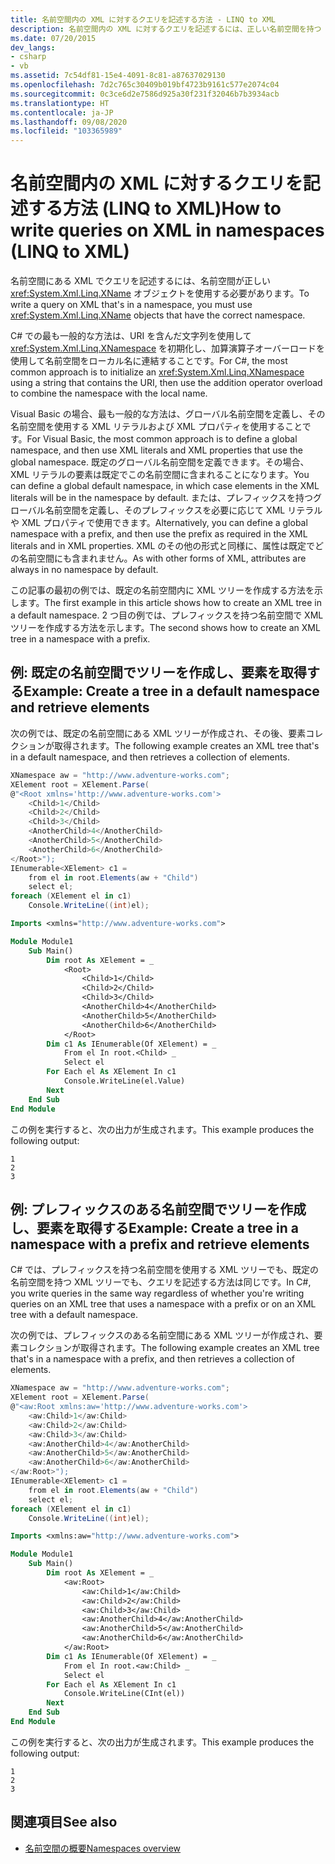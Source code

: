 ```yaml
---
title: 名前空間内の XML に対するクエリを記述する方法 - LINQ to XML
description: 名前空間内の XML に対するクエリを記述するには、正しい名前空間を持つ XName オブジェクトを使用します。 これを C# と Visual Basic で行う方法と、クエリを作成する方法について説明します。
ms.date: 07/20/2015
dev_langs:
- csharp
- vb
ms.assetid: 7c54df81-15e4-4091-8c81-a87637029130
ms.openlocfilehash: 7d2c765c30409b019bf4723b9161c577e2074c04
ms.sourcegitcommit: 0c3ce6d2e7586d925a30f231f32046b7b3934acb
ms.translationtype: HT
ms.contentlocale: ja-JP
ms.lasthandoff: 09/08/2020
ms.locfileid: "103365989"
---
```

# <a name="how-to-write-queries-on-xml-in-namespaces-linq-to-xml"></a><span data-ttu-id="5a2a5-104">名前空間内の XML に対するクエリを記述する方法 (LINQ to XML)</span><span class="sxs-lookup"><span data-stu-id="5a2a5-104">How to write queries on XML in namespaces (LINQ to XML)</span></span>

<span data-ttu-id="5a2a5-105">名前空間にある XML でクエリを記述するには、名前空間が正しい <xref:System.Xml.Linq.XName> オブジェクトを使用する必要があります。</span><span class="sxs-lookup"><span data-stu-id="5a2a5-105">To write a query on XML that's in a namespace, you must use <xref:System.Xml.Linq.XName> objects that have the correct namespace.</span></span>

<span data-ttu-id="5a2a5-106">C# での最も一般的な方法は、URI を含んだ文字列を使用して <xref:System.Xml.Linq.XNamespace> を初期化し、加算演算子オーバーロードを使用して名前空間をローカル名に連結することです。</span><span class="sxs-lookup"><span data-stu-id="5a2a5-106">For C#, the most common approach is to initialize an <xref:System.Xml.Linq.XNamespace> using a string that contains the URI, then use the addition operator overload to combine the namespace with the local name.</span></span>

<span data-ttu-id="5a2a5-107">Visual Basic の場合、最も一般的な方法は、グローバル名前空間を定義し、その名前空間を使用する XML リテラルおよび XML プロパティを使用することです。</span><span class="sxs-lookup"><span data-stu-id="5a2a5-107">For Visual Basic, the most common approach is to define a global namespace, and then use XML literals and XML properties that use the global namespace.</span></span> <span data-ttu-id="5a2a5-108">既定のグローバル名前空間を定義できます。その場合、XML リテラルの要素は既定でこの名前空間に含まれることになります。</span><span class="sxs-lookup"><span data-stu-id="5a2a5-108">You can define a global default namespace, in which case elements in the XML literals will be in the namespace by default.</span></span> <span data-ttu-id="5a2a5-109">または、プレフィックスを持つグローバル名前空間を定義し、そのプレフィックスを必要に応じて XML リテラルや XML プロパティで使用できます。</span><span class="sxs-lookup"><span data-stu-id="5a2a5-109">Alternatively, you can define a global namespace with a prefix, and then use the prefix as required in the XML literals and in XML properties.</span></span> <span data-ttu-id="5a2a5-110">XML のその他の形式と同様に、属性は既定でどの名前空間にも含まれません。</span><span class="sxs-lookup"><span data-stu-id="5a2a5-110">As with other forms of XML, attributes are always in no namespace by default.</span></span>

<span data-ttu-id="5a2a5-111">この記事の最初の例では、既定の名前空間内に XML ツリーを作成する方法を示します。</span><span class="sxs-lookup"><span data-stu-id="5a2a5-111">The first example in this article shows how to create an XML tree in a default namespace.</span></span> <span data-ttu-id="5a2a5-112">2 つ目の例では、プレフィックスを持つ名前空間で XML ツリーを作成する方法を示します。</span><span class="sxs-lookup"><span data-stu-id="5a2a5-112">The second shows how to create an XML tree in a namespace with a prefix.</span></span>

## <a name="example-create-a-tree-in-a-default-namespace-and-retrieve-elements"></a><span data-ttu-id="5a2a5-113">例: 既定の名前空間でツリーを作成し、要素を取得する</span><span class="sxs-lookup"><span data-stu-id="5a2a5-113">Example: Create a tree in a default namespace and retrieve elements</span></span>

<span data-ttu-id="5a2a5-114">次の例では、既定の名前空間にある XML ツリーが作成され、その後、要素コレクションが取得されます。</span><span class="sxs-lookup"><span data-stu-id="5a2a5-114">The following example creates an XML tree that's in a default namespace, and then retrieves a collection of elements.</span></span>

```csharp
XNamespace aw = "http://www.adventure-works.com";
XElement root = XElement.Parse(
@"<Root xmlns='http://www.adventure-works.com'>
    <Child>1</Child>
    <Child>2</Child>
    <Child>3</Child>
    <AnotherChild>4</AnotherChild>
    <AnotherChild>5</AnotherChild>
    <AnotherChild>6</AnotherChild>
</Root>");
IEnumerable<XElement> c1 =
    from el in root.Elements(aw + "Child")
    select el;
foreach (XElement el in c1)
    Console.WriteLine((int)el);
```

```vb
Imports <xmlns="http://www.adventure-works.com">

Module Module1
    Sub Main()
        Dim root As XElement = _
            <Root>
                <Child>1</Child>
                <Child>2</Child>
                <Child>3</Child>
                <AnotherChild>4</AnotherChild>
                <AnotherChild>5</AnotherChild>
                <AnotherChild>6</AnotherChild>
            </Root>
        Dim c1 As IEnumerable(Of XElement) = _
            From el In root.<Child> _
            Select el
        For Each el As XElement In c1
            Console.WriteLine(el.Value)
        Next
    End Sub
End Module
```

<span data-ttu-id="5a2a5-115">この例を実行すると、次の出力が生成されます。</span><span class="sxs-lookup"><span data-stu-id="5a2a5-115">This example produces the following output:</span></span>

```output
1
2
3
```

## <a name="example-create-a-tree-in-a-namespace-with-a-prefix-and-retrieve-elements"></a><span data-ttu-id="5a2a5-116">例: プレフィックスのある名前空間でツリーを作成し、要素を取得する</span><span class="sxs-lookup"><span data-stu-id="5a2a5-116">Example: Create a tree in a namespace with a prefix and retrieve elements</span></span>

<span data-ttu-id="5a2a5-117">C# では、プレフィックスを持つ名前空間を使用する XML ツリーでも、既定の名前空間を持つ XML ツリーでも、クエリを記述する方法は同じです。</span><span class="sxs-lookup"><span data-stu-id="5a2a5-117">In C#, you write queries in the same way regardless of whether you're writing queries on an XML tree that uses a namespace with a prefix or on an XML tree with a default namespace.</span></span>

<span data-ttu-id="5a2a5-118">次の例では、プレフィックスのある名前空間にある XML ツリーが作成され、要素コレクションが取得されます。</span><span class="sxs-lookup"><span data-stu-id="5a2a5-118">The following example creates an XML tree that's in a namespace with a prefix, and then retrieves a collection of elements.</span></span>

```csharp
XNamespace aw = "http://www.adventure-works.com";
XElement root = XElement.Parse(
@"<aw:Root xmlns:aw='http://www.adventure-works.com'>
    <aw:Child>1</aw:Child>
    <aw:Child>2</aw:Child>
    <aw:Child>3</aw:Child>
    <aw:AnotherChild>4</aw:AnotherChild>
    <aw:AnotherChild>5</aw:AnotherChild>
    <aw:AnotherChild>6</aw:AnotherChild>
</aw:Root>");
IEnumerable<XElement> c1 =
    from el in root.Elements(aw + "Child")
    select el;
foreach (XElement el in c1)
    Console.WriteLine((int)el);
```

```vb
Imports <xmlns:aw="http://www.adventure-works.com">

Module Module1
    Sub Main()
        Dim root As XElement = _
            <aw:Root>
                <aw:Child>1</aw:Child>
                <aw:Child>2</aw:Child>
                <aw:Child>3</aw:Child>
                <aw:AnotherChild>4</aw:AnotherChild>
                <aw:AnotherChild>5</aw:AnotherChild>
                <aw:AnotherChild>6</aw:AnotherChild>
            </aw:Root>
        Dim c1 As IEnumerable(Of XElement) = _
            From el In root.<aw:Child> _
            Select el
        For Each el As XElement In c1
            Console.WriteLine(CInt(el))
        Next
    End Sub
End Module
```

<span data-ttu-id="5a2a5-119">この例を実行すると、次の出力が生成されます。</span><span class="sxs-lookup"><span data-stu-id="5a2a5-119">This example produces the following output:</span></span>

```output
1
2
3
```

## <a name="see-also"></a><span data-ttu-id="5a2a5-120">関連項目</span><span class="sxs-lookup"><span data-stu-id="5a2a5-120">See also</span></span>

- [<span data-ttu-id="5a2a5-121">名前空間の概要</span><span class="sxs-lookup"><span data-stu-id="5a2a5-121">Namespaces overview</span></span>](namespaces-overview.md)
